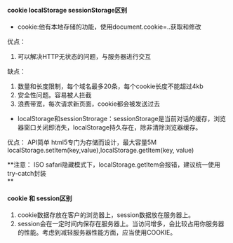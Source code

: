 #### cookie localStorage sessionStorage区别
* cookie:他有本地存储的功能，使用document.cookie=..获取和修改

优点：
1. 可以解决HTTP无状态的问题，与服务器进行交互

缺点：
1. 数量和长度限制，每个域名最多20条，每个cookie长度不能超过4kb
2. 安全性问题。容易被人拦截
3. 浪费带宽，每次请求新页面，cookie都会被发送过去 

* localStorage和sessionStrorage：sessionStorage是当前对话的缓存，浏览器窗口关闭即消失，localStorage持久存在，除非清除浏览器缓存。

优点：
API简单
html5专门为存储而设计，最大容量5M
localStorage.setItem(key,value),localStorage.getItem(key, value)

**注意： ISO safari隐藏模式下，localStorage.getItem会报错，建议统一使用try-catch封装   
**


#### cookie 和 session区别
1. cookie数据存放在客户的浏览器上，session数据放在服务器上。
2. session会在一定时间内保存在服务器上。当访问增多，会比较占用你服务器的性能。考虑到减轻服务器性能方面，应当使用COOKIE。

